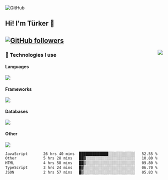 ![GitHub](https://github.com/turkwr/turkwr/assets/63150613/e5462c44-ccab-48a0-8a33-9f1ea91ff35d)
<!-- ## Hi! I'm Türker 🖐️ -->
##  Hi! I'm Türker 👋
## [![GitHub followers](https://img.shields.io/github/followers/turkwr?color=333&label=Follow&logo=github&logoColor=fff&style=flat-square)](https://github.com/turkwr?tab=followers)
<a href="https://discord.com/users/162740870607536128">
 <img src="https://lanyard.cnrad.dev/api/162740870607536128?hideTimestamp=true&idleMessage=Just%20chillin'%20at%20the%20moment&bg=161a23&animated=true" align="right" />
</a>

### 🧠 Technologies I use
#### Languages
![](https://skillicons.dev/icons?i=js,ts,py,php,go&theme=dark&perline=6)
#### Frameworks
![](https://skillicons.dev/icons?i=next,react,nodejs,tailwind,bootstrap,express&theme=dark&perline=6)
#### Databases
![](https://skillicons.dev/icons?i=mongodb,mysql,sqlite,postgres&theme=dark&perline=6)
#### Other
![](https://skillicons.dev/icons?i=github,git,figma,photoshop,cloudflare,vercel,replit,vscode,visualstudio,discord&theme=dark&perline=6)


<!--START_SECTION:waka-->

```txt
JavaScript       26 hrs 40 mins  █████████████░░░░░░░░░░░░   52.55 %
Other            5 hrs 28 mins   ██▓░░░░░░░░░░░░░░░░░░░░░░   10.80 %
HTML             4 hrs 58 mins   ██▒░░░░░░░░░░░░░░░░░░░░░░   09.80 %
TypeScript       3 hrs 24 mins   █▓░░░░░░░░░░░░░░░░░░░░░░░   06.70 %
JSON             2 hrs 57 mins   █▒░░░░░░░░░░░░░░░░░░░░░░░   05.83 %
```

<!--END_SECTION:waka-->
